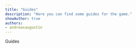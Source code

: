 ```yaml
---
title: "Guides"
description: "Here you can find some guides for the game."
showAuthor: true
authors:
- andreasaugustin
---
```

Guides
